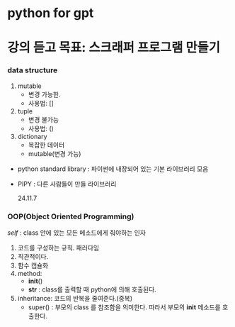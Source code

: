# python for gpt

# 강의 듣고 목표: 스크래퍼 프로그램 만들기

### data structure

1. mutable
   - 변경 가능한.
   - 사용법: []
2. tuple
   - 변경 불가능
   - 사용법: ()
3. dictionary
   - 복잡한 데이터
   - mutable(변경 가능)

- python standard library : 파이썬에 내장되어 있는 기본 라이브러리 모음
- PIPY : 다른 사람들이 만들 라이브러리

  24.11.7

### OOP(Object Oriented Programming)

_self_ : class 안에 있는 모든 메소드에게 줘야하는 인자

1. 코드를 구성하는 규칙. 패러다임
2. 직관적이다.
3. 함수 캡슐화
4. method:
   - **init**()
   - **str** : class를 출력할 때 python에 의해 호출된다.
5. inheritance: 코드의 반복을 줄여준다.(중복)
   - super() : 부모의 class 를 참조함을 의미한다. 따라서 부모의 **init** 메소드를 호출한다.
